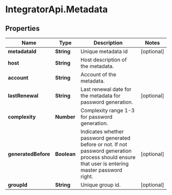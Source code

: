 # IntegratorApi.Metadata

## Properties

Name | Type | Description | Notes
------------ | ------------- | ------------- | -------------
**metadataId** | **String** | Unique metadata id | [optional] 
**host** | **String** | Host description of the metadata. | 
**account** | **String** | Account of the metadata. | 
**lastRenewal** | **String** | Last renewal date for the metadata for password generation. | [optional] 
**complexity** | **Number** | Complexity range 1-3 for password generation. | 
**generatedBefore** | **Boolean** | Indicates whether password generated before or not. If not password generation process should ensure that user is entering master password right. | [optional] 
**groupId** | **String** | Unique group id. | [optional] 


